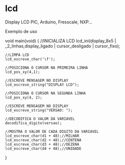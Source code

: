 # lcd
Display LCD PIC, Arduino, Fresscale, NXP...

Exemplo de uso

void main(void) {
    //INICIALIZA LCD
    lcd_ini(display_8x5 | _2_linhas,display_ligado | cursor_desligado | cursor_fixo); 

    //LIMPA LCD
	lcd_escreve_char('\f'); 

    //POSICIONA O CURSOR NA PRIMEIRA LINHA
	lcd_pos_xy(4,1);

    //ESCREVE MENSAGEM NO DISPLAY
	lcd_escreve_string("DISPLAY LCD");	

    //POSICIONA O CURSOR NA SEGUNDA LINHA
	lcd_pos_xy(4, 2);

    //ESCREVE MENSAGEM NO DISPLAY
	lcd_escreve_string("VERSAO: ");

    //DECODIFICA O VALOR DA VARIAVEL
	decodifica_digito(versao);

    //MOSTRA O VALOR DE CADA DIGITO DA VARIAVEL
    lcd_escreve_char(d1 + 48);//MILHAR
    lcd_escreve_char(d2 + 48);//CENTENA 
	lcd_escreve_char(d3 + 48);//DEZENA 
	lcd_escreve_char(d4 + 48);//UNIDADE

}

